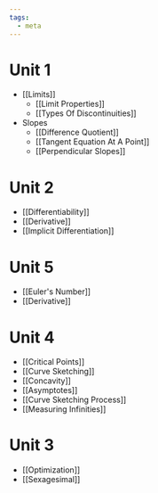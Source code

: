 ```yaml
---
tags:
  - meta
---
```

# Unit 1 
- [[Limits]]
	- [[Limit Properties]]
	- [[Types Of Discontinuities]]
- Slopes
	- [[Difference Quotient]]
	- [[Tangent Equation At A Point]]
	- [[Perpendicular Slopes]]
# Unit 2
- [[Differentiability]]
- [[Derivative]]
- [[Implicit Differentiation]]
# Unit 5
- [[Euler's Number]]
- [[Derivative]]
# Unit 4
- [[Critical Points]]
- [[Curve Sketching]]
- [[Concavity]]
- [[Asymptotes]]
- [[Curve Sketching Process]]
- [[Measuring Infinities]]
# Unit 3
- [[Optimization]]
- [[Sexagesimal]]